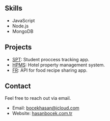 ## Skills

- JavaScript
- Node.js
- MongoDB

## Projects

- [SPT](https://github.com/HasanBocek/SPT): Student proccess tracking app. 
- [HPMS](https://github.com/HasanBocek/Hotel-Property-Management-System): Hotel property management system. 
- [FR](https://github.com/HasanBocek/Food-Recipe-Backend): API for food recipe sharing app.

## Contact

Feel free to reach out via email.

- Email: bocekhasan@icloud.com
- Website: [hasanbocek.com.tr](https://hasanbocek.com.tr/)

